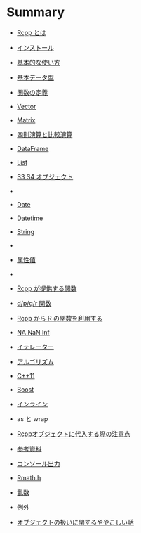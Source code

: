 # Summary

* [Rcpp とは](README.md)
* [インストール](install.md)
* [基本的な使い方](basic_usage.md)
* [基本データ型](data_types.md)
* [関数の定義](function.md)
* [Vector](vector.md)
* [Matrix](matrix.md)
* [四則演算と比較演算](calculation.md)


* [DataFrame](dataframe.md)
* [List](list.md)
* [S3 S4 オブジェクト](s3_s4.md)
* 
* [Date](date.md)
* [Datetime](datetime.md)
* [String](string.md)
* 
* [属性値](attributes.md)
* 

* [Rcpp が提供する関数](rcpp_functions.md)
* [d/p/q/r 関数](dpqr_functions.md)
* [Rcpp から R の関数を利用する](R_function.md)
* [NA NaN Inf](na_nan_inf.md)
* [イテレーター](iterator.md)
* [アルゴリズム](STL.md)
* [C++11](c++11.md)
* [Boost](boost.md)
* [インライン](inline.md)
* as と wrap
* [Rcppオブジェクトに代入する際の注意点](assignment.md)
* [参考資料](references.md)
* [コンソール出力](utility.md)
* [Rmath.h](Rmath.md)
* [乱数](random.md)
* 例外
* [オブジェクトの扱いに関するややこしい話](troublesome.md)

